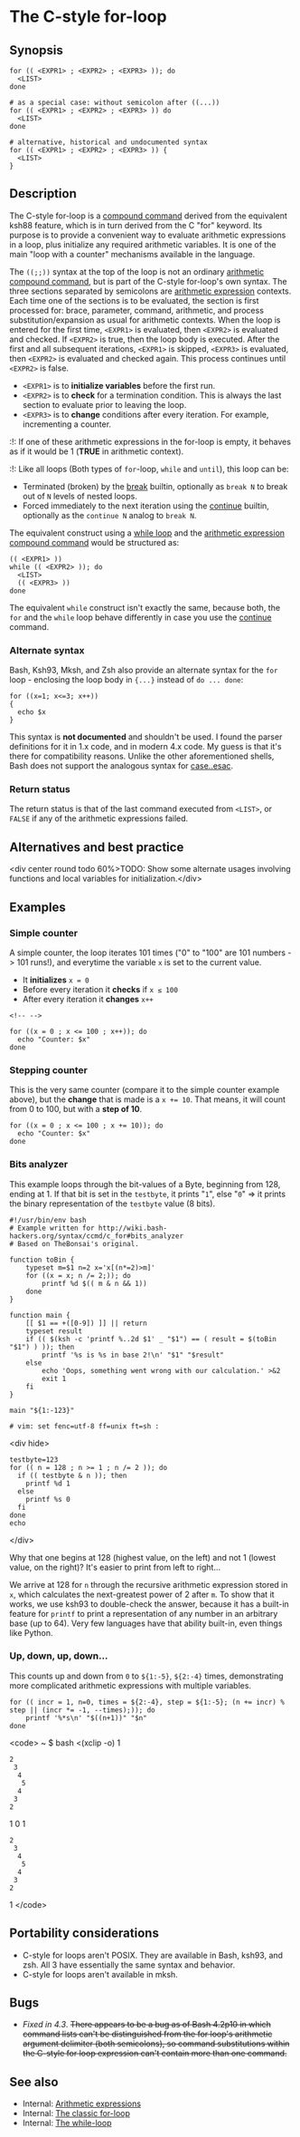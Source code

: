 # The C-style for-loop

## Synopsis

    for (( <EXPR1> ; <EXPR2> ; <EXPR3> )); do
      <LIST>
    done

    # as a special case: without semicolon after ((...))
    for (( <EXPR1> ; <EXPR2> ; <EXPR3> )) do
      <LIST>
    done

    # alternative, historical and undocumented syntax
    for (( <EXPR1> ; <EXPR2> ; <EXPR3> )) {
      <LIST>
    }

## Description

The C-style for-loop is a [compound
command](../../syntax/basicgrammar.md#compound_commands) derived from the
equivalent ksh88 feature, which is in turn derived from the C \"for\"
keyword. Its purpose is to provide a convenient way to evaluate
arithmetic expressions in a loop, plus initialize any required
arithmetic variables. It is one of the main \"loop with a counter\"
mechanisms available in the language.

The `((;;))` syntax at the top of the loop is not an ordinary
[arithmetic compound command](../../syntax/ccmd/arithmetic_eval.md), but is part
of the C-style for-loop's own syntax. The three sections separated by
semicolons are [arithmetic expression](../../syntax/arith_expr.md) contexts.
Each time one of the sections is to be evaluated, the section is first
processed for: brace, parameter, command, arithmetic, and process
substitution/expansion as usual for arithmetic contexts. When the loop
is entered for the first time, `<EXPR1>` is evaluated, then `<EXPR2>` is
evaluated and checked. If `<EXPR2>` is true, then the loop body is
executed. After the first and all subsequent iterations, `<EXPR1>` is
skipped, `<EXPR3>` is evaluated, then `<EXPR2>` is evaluated and checked
again. This process continues until `<EXPR2>` is false.

-   `<EXPR1>` is to **initialize variables** before the first run.
-   `<EXPR2>` is to **check** for a termination condition. This is
    always the last section to evaluate prior to leaving the loop.
-   `<EXPR3>` is to **change** conditions after every iteration. For
    example, incrementing a counter.

:!: If one of these arithmetic expressions in the for-loop is empty, it
behaves as if it would be 1 (**TRUE** in arithmetic context).

:!: Like all loops (Both types of `for`-loop, `while` and `until`), this
loop can be:

-   Terminated (broken) by the [break](../../commands/builtin/continuebreak.md)
    builtin, optionally as `break N` to break out of `N` levels of
    nested loops.
-   Forced immediately to the next iteration using the
    [continue](../../commands/builtin/continuebreak.md) builtin, optionally as
    the `continue N` analog to `break N`.

The equivalent construct using a [while loop](../../syntax/ccmd/while_loop.md)
and the [arithmetic expression compound
command](../../syntax/ccmd/arithmetic_eval.md) would be structured as:

    (( <EXPR1> ))
    while (( <EXPR2> )); do
      <LIST>
      (( <EXPR3> ))
    done

The equivalent `while` construct isn't exactly the same, because both,
the `for` and the `while` loop behave differently in case you use the
[continue](../../commands/builtin/continuebreak.md) command.

### Alternate syntax

Bash, Ksh93, Mksh, and Zsh also provide an alternate syntax for the
`for` loop - enclosing the loop body in `{...}` instead of
`do ... done`:

    for ((x=1; x<=3; x++))
    {
      echo $x
    }

This syntax is **not documented** and shouldn't be used. I found the
parser definitions for it in 1.x code, and in modern 4.x code. My guess
is that it's there for compatibility reasons. Unlike the other
aforementioned shells, Bash does not support the analogous syntax for
[case..esac](../../syntax/ccmd/case.md#portability_considerations).

### Return status

The return status is that of the last command executed from `<LIST>`, or
`FALSE` if any of the arithmetic expressions failed.

## Alternatives and best practice

\<div center round todo 60%\>TODO: Show some alternate usages involving
functions and local variables for initialization.\</div\>

## Examples

### Simple counter

A simple counter, the loop iterates 101 times (\"0\" to \"100\" are 101
numbers -\> 101 runs!), and everytime the variable `x` is set to the
current value.

-   It **initializes** `x = 0`
-   Before every iteration it **checks** if `x ≤ 100`
-   After every iteration it **changes** `x++`

```{=html}
<!-- -->
```
    for ((x = 0 ; x <= 100 ; x++)); do
      echo "Counter: $x"
    done

### Stepping counter

This is the very same counter (compare it to the simple counter example
above), but the **change** that is made is a `x += 10`. That means, it
will count from 0 to 100, but with a **step of 10**.

    for ((x = 0 ; x <= 100 ; x += 10)); do
      echo "Counter: $x"
    done

### Bits analyzer

This example loops through the bit-values of a Byte, beginning from 128,
ending at 1. If that bit is set in the `testbyte`, it prints \"`1`\",
else \"`0`\" =\> it prints the binary representation of the `testbyte`
value (8 bits).

    #!/usr/bin/env bash
    # Example written for http://wiki.bash-hackers.org/syntax/ccmd/c_for#bits_analyzer
    # Based on TheBonsai's original.

    function toBin {
        typeset m=$1 n=2 x='x[(n*=2)>m]'
        for ((x = x; n /= 2;)); do
            printf %d $(( m & n && 1))
        done
    }

    function main {
        [[ $1 == +([0-9]) ]] || return
        typeset result
        if (( $(ksh -c 'printf %..2d $1' _ "$1") == ( result = $(toBin "$1") ) )); then
            printf '%s is %s in base 2!\n' "$1" "$result"
        else
            echo 'Oops, something went wrong with our calculation.' >&2
            exit 1
        fi
    }

    main "${1:-123}"

    # vim: set fenc=utf-8 ff=unix ft=sh :

\<div hide\>

    testbyte=123
    for (( n = 128 ; n >= 1 ; n /= 2 )); do
      if (( testbyte & n )); then
        printf %d 1
      else
        printf %s 0
      fi
    done
    echo

\</div\>

Why that one begins at 128 (highest value, on the left) and not 1
(lowest value, on the right)? It's easier to print from left to
right\...

We arrive at 128 for `n` through the recursive arithmetic expression
stored in `x`, which calculates the next-greatest power of 2 after `m`.
To show that it works, we use ksh93 to double-check the answer, because
it has a built-in feature for `printf` to print a representation of any
number in an arbitrary base (up to 64). Very few languages have that
ability built-in, even things like Python.

### Up, down, up, down\...

This counts up and down from `0` to `${1:-5}`, `${2:-4}` times,
demonstrating more complicated arithmetic expressions with multiple
variables.

    for (( incr = 1, n=0, times = ${2:-4}, step = ${1:-5}; (n += incr) % step || (incr *= -1, --times);)); do
        printf '%*s\n' "$((n+1))" "$n"
    done

\<code\> \~ \$ bash \<(xclip -o) 1

    2
     3
      4
       5
      4
     3
    2

1 0 1

    2
     3
      4
       5
      4
     3
    2

1 \</code\>

## Portability considerations

-   C-style for loops aren't POSIX. They are available in Bash, ksh93,
    and zsh. All 3 have essentially the same syntax and behavior.
-   C-style for loops aren't available in mksh.

## Bugs

-   *Fixed in 4.3*. ~~There appears to be a bug as of Bash 4.2p10 in
    which command lists can't be distinguished from the for loop's
    arithmetic argument delimiter (both semicolons), so command
    substitutions within the C-style for loop expression can't contain
    more than one command.~~

## See also

-   Internal: [Arithmetic expressions](../../syntax/arith_expr.md)
-   Internal: [The classic for-loop](../../syntax/ccmd/classic_for.md)
-   Internal: [The while-loop](../../syntax/ccmd/while_loop.md)
